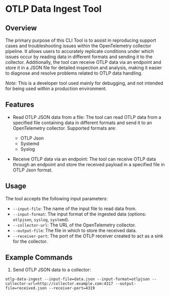 # OTLP Data Ingest Tool

## Overview

The primary purpose of this CLI Tool is to assist in reproducing support cases and troubleshooting issues within the OpenTelemetry collector pipeline.
It allows users to accurately replicate conditions under which issues occur by reading data in different formats and sending it to the collector.
Additionally, the tool can receive OTLP data via an endpoint and store it in a JSON file for detailed inspection and analysis,
making it easier to diagnose and resolve problems related to OTLP data handling.

*Note:* This is a developer tool used mainly for debugging, and not intended for being used within a production environment.

## Features

- Read OTLP JSON data from a file: The tool can read OTLP data from a specified file containing data in different formats and send it to an OpenTelemetry collector.
 Supported formats are:
  - OTLP Json
  - Systemd
  - Syslog

- Receive OTLP data via an endpoint: The tool can receive OTLP data through an endpoint and store the received payload in a specified file in OTLP Json format.

## Usage

The tool accepts the following input parameters:

- `--input-file`: The name of the input file to read data from.
- `--input-format`: The input format of the ingested data (options: `otlpjson`, `syslog`, `systemd`). 
- `--collector-url`: The URL of the OpenTelemetry collector.
- `--output-file`: The file in which to store the received data.
- `--receiver-port`: The port of the OTLP receiver created to act as a sink for the collector.

## Example Commands

1. Send OTLP JSON data to a collector:

```
otlp-data-ingest --input-file=data.json --input-format=otlpjson --collector-url=http://collector.example.com:4317 --output-file=received.json --receiver-port=4319
```
